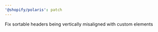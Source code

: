 ```yaml
---
'@shopify/polaris': patch
---
```


Fix sortable headers being vertically misaligned with custom elements
